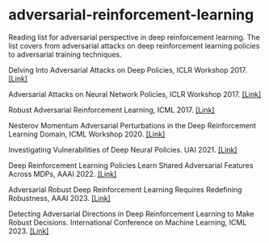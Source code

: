 # adversarial-reinforcement-learning

Reading list for adversarial perspective in deep reinforcement learning. The list covers from adversarial attacks on deep reinforcement learning policies to adversarial training techniques. 

Delving Into Adversarial Attacks on Deep Policies, ICLR Workshop 2017. [[Link]](https://arxiv.org/abs/1705.06452)

Adversarial Attacks on Neural Network Policies, ICLR Workshop 2017. [[Link]](https://openreview.net/pdf?id=ryvlRyBKl)

Robust Adversarial Reinforcement Learning, ICML 2017. [[Link]](http://proceedings.mlr.press/v70/pinto17a/pinto17a.pdf)

Nesterov Momentum Adversarial Perturbations in the Deep Reinforcement Learning Domain, ICML Workshop 2020. [[Link]](https://biases-invariances-generalization.github.io/pdf/big_33.pdf)

Investigating Vulnerabilities of Deep Neural Policies. UAI 2021. [[Link]](https://proceedings.mlr.press/v161/korkmaz21a.html)

Deep Reinforcement Learning Policies Learn Shared Adversarial Features Across MDPs, AAAI 2022. [[Link]](https://aaai.org/papers/07229-deep-reinforcement-learning-policies-learn-shared-adversarial-features-across-mdps/)

Adversarial Robust Deep Reinforcement Learning Requires Redefining Robustness, AAAI 2023. [[Link]](https://ojs.aaai.org/index.php/AAAI/article/view/26009)

Detecting Adversarial Directions in Deep Reinforcement Learning to Make Robust Decisions. International Conference on Machine Learning, ICML 2023. [[Link]](https://proceedings.mlr.press/v202/korkmaz23a.html)

